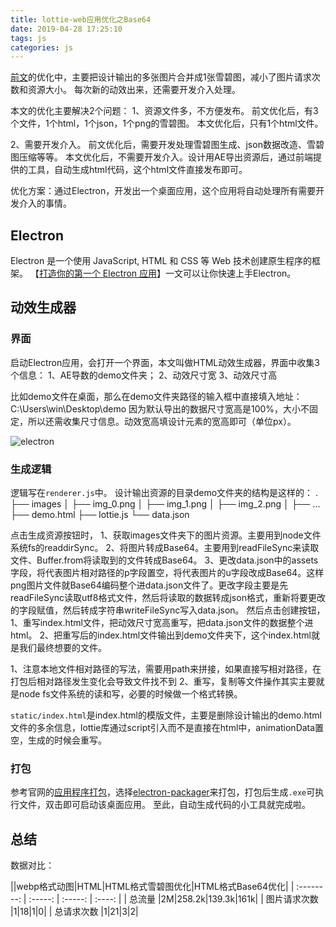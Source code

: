 ```yaml
---
title: lottie-web应用优化之Base64
date: 2019-04-28 17:25:10
tags: js
categories: js
---
```


[前文](https://lovelyun.github.io/js/lottie-web%E5%BA%94%E7%94%A8%E4%BC%98%E5%8C%96/)的优化中，主要把设计输出的多张图片合并成1张雪碧图，减小了图片请求次数和资源大小。
每次新的动效出来，还需要开发介入处理。

本文的优化主要解决2个问题：
1、资源文件多，不方便发布。
前文优化后，有3个文件，1个html，1个json，1个png的雪碧图。
本文优化后，只有1个html文件。

2、需要开发介入。
前文优化后，需要开发处理雪碧图生成、json数据改造、雪碧图压缩等等。
本文优化后，不需要开发介入。设计用AE导出资源后，通过前端提供的工具，自动生成html代码，这个html文件直接发布即可。

优化方案：通过Electron，开发出一个桌面应用，这个应用将自动处理所有需要开发介入的事情。

## Electron
Electron 是一个使用 JavaScript, HTML 和 CSS 等 Web 技术创建原生程序的框架。
【[打造你的第一个 Electron 应用](https://electronjs.org/docs/tutorial/first-app)】一文可以让你快速上手Electron。

## 动效生成器

### 界面
启动Electron应用，会打开一个界面，本文叫做HTML动效生成器，界面中收集3个信息：
1、AE导数的demo文件夹；
2、动效尺寸宽
3、动效尺寸高

比如demo文件在桌面，那么在demo文件夹路径的输入框中直接填入地址：C:\Users\win\Desktop\demo
因为默认导出的数据尺寸宽高是100%，大小不固定，所以还需收集尺寸信息。动效宽高填设计元素的宽高即可（单位px）。

![electron](/img/electron.png)

### 生成逻辑
逻辑写在`renderer.js`中。
设计输出资源的目录demo文件夹的结构是这样的：
.
├── images
│   ├── img_0.png
│   ├── img_1.png
│   ├── img_2.png
│   ├── ...
├── demo.html
├── lottie.js
└── data.json

点击生成资源按钮时，
1、获取images文件夹下的图片资源。主要用到node文件系统fs的readdirSync。
2、将图片转成Base64。主要用到readFileSync来读取文件、Buffer.from将读取到的文件转成Base64。
3、更改data.json中的assets字段，将代表图片相对路径的p字段置空，将代表图片的u字段改成Base64。这样png图片文件就Base64编码整个进data.json文件了。更改字段主要是先readFileSync读取utf8格式文件，然后将读取的数据转成json格式，重新将要更改的字段赋值，然后转成字符串writeFileSync写入data.json。
然后点击创建按钮，
1、重写index.html文件，把动效尺寸宽高重写，把data.json文件的数据整个进html。
2、把重写后的index.html文件输出到demo文件夹下，这个index.html就是我们最终想要的文件。


<div class="tip">
1、注意本地文件相对路径的写法，需要用path来拼接，如果直接写相对路径，在打包后相对路径发生变化会导致文件找不到
2、重写，复制等文件操作其实主要就是node fs文件系统的读和写，必要的时候做一个格式转换。
</div>

`static/index.html`是index.html的模版文件，主要是删除设计输出的demo.html文件的多余信息，lottie库通过script引入而不是直接在html中，animationData置空，生成的时候会重写。

### 打包
参考官网的[应用程序打包](https://electronjs.org/docs/tutorial/application-packaging)，选择[electron-packager](https://github.com/electron-userland/electron-packager)来打包，打包后生成`.exe`可执行文件，双击即可启动该桌面应用。
至此，自动生成代码的小工具就完成啦。

## 总结
数据对比：

||webp格式动图|HTML|HTML格式雪碧图优化|HTML格式Base64优化|
| :--------: | :-----: | :-----: | :----: |
| 总流量 |2M|258.2k|139.3k|161k|
| 图片请求次数 |1|18|1|0|
| 总请求次数 |1|21|3|2|
